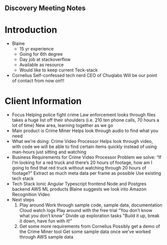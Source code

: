 ## Discovery Meeting Notes
# Introduction
- Blaine
    - 15 yr experience
    - Going for 6th degree
    - Day job at stackoverflow
    - Available as resource
    - Would like to keep current Teck-stack
- Cornelius
    Self-confessed tech nerd
    CEO of Chuqlabs
    Will be our point of contact from now on!!!
# Client Information
- Focus
    Helping police fight crime
    Law enforcement looks through files takes a huge list off their shoulders (i.e. 210 ten phone calls, 70 hours a lot of time)
    New area, learning together as we go
- Main product is Crime Miner
    Helps look through audio to find what you need
- What we're doing: Crime Video Processor
    Helps look through video, with code we will be able to find certain items quickly instead of using man-hours just sitting and watching
- Business Requirements for Crime Video Processor
    Problem we solve: “If I’m looking for a red truck and there’s 20 hours of footage, how am I going to find that red truck without watching through 20 hours of footage?”
    Extract as much meta data per frame as possible
    Use existing tech stack
- Tech Stack
    Ionic Angular Typescript frontend
    Node and Postgres backend
    AWS ML products
    Blaine suggests we look into Amazon Recognition Video
- Next steps
    1. Play around
        Work through sample code, sample data, documentation
        Cloud watch logs
        Play around with the free trial
        “You don’t know what you don’t know”
        Divide up exploration tasks
        "Build it up, break it down, have fun with it!"
    2. Get some more requirements from Cornelius
        Possibly get a demo of the Crime Miner tool
        Get some sample data once we've worked through AWS sample data
        